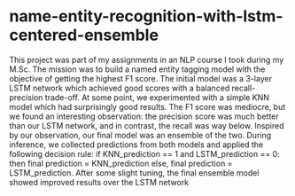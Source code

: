 # name-entity-recognition-with-lstm-centered-ensemble

This project was part of my assignments in an NLP course I took during my M.Sc. 
The mission was to build a named entity tagging model with the objective of getting the highest F1 score.
The initial model was a 3-layer LSTM network which achieved good scores with a balanced recall-precision trade-off.
At some point, we experimented with a simple KNN model which had surprisingly good results.
The F1 score was mediocre, but we found an interesting observation: 
the precision score was much better than our LSTM network, and in contrast, the recall was way below.
Inspired by our observation, our final model was an ensemble of the two. 
During inference, we collected predictions from both models and applied the following decision rule:
if KNN_prediction == 1 and LSTM_prediction == 0:
  then final prediction = KNN_prediction
else,
  final prediction = LSTM_prediction.
After some slight tuning, the final ensemble model showed improved results over the LSTM network
